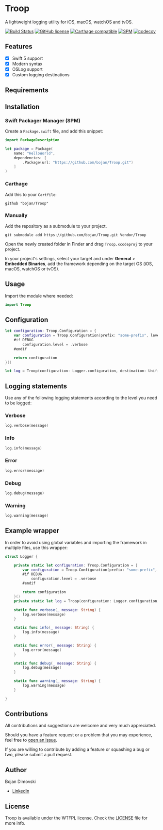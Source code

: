 # Troop
A lightweight logging utility for iOS, macOS, watchOS and tvOS.

[![Build Status](https://app.bitrise.io/app/11d74c16cb253334/status.svg?token=0hHCAt_h3zx3j8DHmI-AWQ&branch=master)](https://app.bitrise.io/app/11d74c16cb253334)
[![GitHub license](https://img.shields.io/badge/license-WTFPL-brightgreen?style=flat-square)](https://raw.githubusercontent.com/bojan/Troop/master/LICENSE)
[![Carthage compatible](https://img.shields.io/badge/Carthage-compatible-4BC51D.svg?style=flat-square)](https://github.com/Carthage/Carthage)
[![SPM](https://img.shields.io/badge/SPM-compatible-brightgreen.svg?style=flat-square)](https://github.com/apple/swift-package-manager)
[![codecov](https://codecov.io/gh/bojan/Troop/branch/master/graph/badge.svg)](https://codecov.io/gh/bojan/Troop)

## Features

- [x] Swift 5 support
- [x] Modern syntax
- [x] OSLog support
- [x] Custom logging destinations

## Requirements

## Installation

### Swift Packager Manager (SPM)

Create a `Package.swift` file, and add this snippet:

```swift
import PackageDescription

let package = Package(
    name: "HelloWorld",
    dependencies: [
        .Package(url: "https://github.com/bojan/Troop.git")
    ]
)
```

### Carthage

Add this to your `Cartfile`:

```
github "bojan/Troop"
```

### Manually

Add the repository as a submodule to your project.

```
git submodule add https://github.com/bojan/Troop.git Vendor/Troop
```

Open the newly created folder in Finder and drag `Troop.xcodeproj` to your project.

In your project's settings, select your target and under **General** > **Embedded Binaries**, add the framework depending on the target OS (iOS, macOS, watchOS or tvOS).

## Usage

Import the module where needed:

```swift
import Troop
```

## Configuration

```swift
let configuration: Troop.Configuration = {
    var configuration = Troop.Configuration(prefix: "some-prefix", level: .debug)
    #if DEBUG
        configuration.level = .verbose
    #endif

    return configuration
}()

let log = Troop(configuration: Logger.configuration, destination: UnifiedLogDestination(subsystem: configuration.prefix, category: "Your App"))
```

## Logging statements

Use any of the following logging statements according to the level you need to be logged:

### Verbose
```swift
log.verbose(message)
```

### Info
```swift
log.info(message)
```

### Error
```swift
log.error(message)
```

### Debug
```swift
log.debug(message)
```

### Warning
```swift
log.warning(message)
```

## Example wrapper

In order to avoid using global variables and importing the framework in multiple files, use this wrapper:

```swift
struct Logger {

	private static let configuration: Troop.Configuration = {
		var configuration = Troop.Configuration(prefix: "some-prefix", level: .debug)
		#if DEBUG
			configuration.level = .verbose
		#endif

		return configuration
	}()
	private static let log = Troop(configuration: Logger.configuration, destination: UnifiedLogDestination(subsystem: configuration.prefix, category: "Your App"))

	static func verbose(_ message: String) {
		log.verbose(message)
	}

	static func info(_ message: String) {
		log.info(message)
	}

	static func error(_ message: String) {
		log.error(message)
	}

	static func debug(_ message: String) {
		log.debug(message)
	}

	static func warning(_ message: String) {
		log.warning(message)
	}

}
```

## Contributions

All contributions and suggestions are welcome and very much appreciated.

Should you have a feature request or a problem that you may experience, feel free to [open an issue](https://github.com/bojan/Troop/issues/new).

If you are willing to contribute by adding a feature or squashing a bug or two, please submit a pull request.

## Author

Bojan Dimovski
- [LinkedIn](http://linkedin.com/in/bdimovski)

## License

Troop is available under the WTFPL license. Check the [LICENSE](https://raw.githubusercontent.com/bojan/Troop/master/LICENSE) file for more info.
